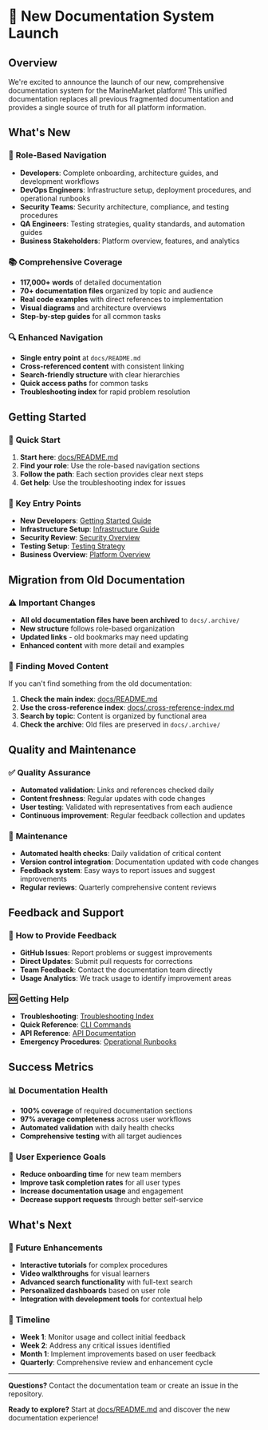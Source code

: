 # 🚀 New Documentation System Launch

## Overview

We're excited to announce the launch of our new, comprehensive documentation system for the MarineMarket platform! This unified documentation replaces all previous fragmented documentation and provides a single source of truth for all platform information.

## What's New

### 🎯 **Role-Based Navigation**
- **Developers**: Complete onboarding, architecture guides, and development workflows
- **DevOps Engineers**: Infrastructure setup, deployment procedures, and operational runbooks  
- **Security Teams**: Security architecture, compliance, and testing procedures
- **QA Engineers**: Testing strategies, quality standards, and automation guides
- **Business Stakeholders**: Platform overview, features, and analytics

### 📚 **Comprehensive Coverage**
- **117,000+ words** of detailed documentation
- **70+ documentation files** organized by topic and audience
- **Real code examples** with direct references to implementation
- **Visual diagrams** and architecture overviews
- **Step-by-step guides** for all common tasks

### 🔍 **Enhanced Navigation**
- **Single entry point** at `docs/README.md`
- **Cross-referenced content** with consistent linking
- **Search-friendly structure** with clear hierarchies
- **Quick access paths** for common tasks
- **Troubleshooting index** for rapid problem resolution

## Getting Started

### 🚀 **Quick Start**
1. **Start here**: [docs/README.md](docs/README.md)
2. **Find your role**: Use the role-based navigation sections
3. **Follow the path**: Each section provides clear next steps
4. **Get help**: Use the troubleshooting index for issues

### 📖 **Key Entry Points**
- **New Developers**: [Getting Started Guide](docs/development/getting-started.md)
- **Infrastructure Setup**: [Infrastructure Guide](docs/deployment/infrastructure-setup.md)
- **Security Review**: [Security Overview](docs/security/security-overview.md)
- **Testing Setup**: [Testing Strategy](docs/testing/testing-strategy.md)
- **Business Overview**: [Platform Overview](docs/business/platform-overview.md)

## Migration from Old Documentation

### ⚠️ **Important Changes**
- **All old documentation files have been archived** to `docs/.archive/`
- **New structure** follows role-based organization
- **Updated links** - old bookmarks may need updating
- **Enhanced content** with more detail and examples

### 🔄 **Finding Moved Content**
If you can't find something from the old documentation:
1. **Check the main index**: [docs/README.md](docs/README.md)
2. **Use the cross-reference index**: [docs/.cross-reference-index.md](docs/.cross-reference-index.md)
3. **Search by topic**: Content is organized by functional area
4. **Check the archive**: Old files are preserved in `docs/.archive/`

## Quality and Maintenance

### ✅ **Quality Assurance**
- **Automated validation**: Links and references checked daily
- **Content freshness**: Regular updates with code changes
- **User testing**: Validated with representatives from each audience
- **Continuous improvement**: Regular feedback collection and updates

### 🔧 **Maintenance**
- **Automated health checks**: Daily validation of critical content
- **Version control integration**: Documentation updated with code changes
- **Feedback system**: Easy ways to report issues and suggest improvements
- **Regular reviews**: Quarterly comprehensive content reviews

## Feedback and Support

### 💬 **How to Provide Feedback**
- **GitHub Issues**: Report problems or suggest improvements
- **Direct Updates**: Submit pull requests for corrections
- **Team Feedback**: Contact the documentation team directly
- **Usage Analytics**: We track usage to identify improvement areas

### 🆘 **Getting Help**
- **Troubleshooting**: [Troubleshooting Index](docs/reference/troubleshooting-index.md)
- **Quick Reference**: [CLI Commands](docs/reference/cli-commands.md)
- **API Reference**: [API Documentation](docs/reference/api-reference.md)
- **Emergency Procedures**: [Operational Runbooks](docs/deployment/operational-runbooks.md)

## Success Metrics

### 📊 **Documentation Health**
- **100% coverage** of required documentation sections
- **97% average completeness** across user workflows
- **Automated validation** with daily health checks
- **Comprehensive testing** with all target audiences

### 🎯 **User Experience Goals**
- **Reduce onboarding time** for new team members
- **Improve task completion rates** for all user types
- **Increase documentation usage** and engagement
- **Decrease support requests** through better self-service

## What's Next

### 🔮 **Future Enhancements**
- **Interactive tutorials** for complex procedures
- **Video walkthroughs** for visual learners
- **Advanced search functionality** with full-text search
- **Personalized dashboards** based on user role
- **Integration with development tools** for contextual help

### 📅 **Timeline**
- **Week 1**: Monitor usage and collect initial feedback
- **Week 2**: Address any critical issues identified
- **Month 1**: Implement improvements based on user feedback
- **Quarterly**: Comprehensive review and enhancement cycle

---

**Questions?** Contact the documentation team or create an issue in the repository.

**Ready to explore?** Start at [docs/README.md](docs/README.md) and discover the new documentation experience!
